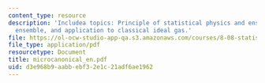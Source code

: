 ```yaml
---
content_type: resource
description: 'Includea topics: Principle of statistical physics and ensembles, microcanonical
  ensemble, and application to classical ideal gas.'
file: https://ol-ocw-studio-app-qa.s3.amazonaws.com/courses/8-08-statistical-physics-ii-spring-2005/d3e968b9aabbebf32e1c21adf6ae1962_microcanonical_en.pdf
file_type: application/pdf
resourcetype: Document
title: microcanonical_en.pdf
uid: d3e968b9-aabb-ebf3-2e1c-21adf6ae1962
---
```


